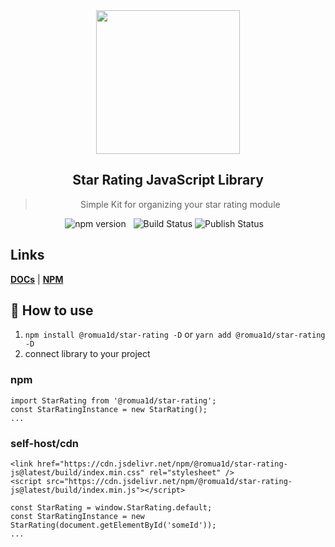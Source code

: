 <div style="text-align: center">
<img width="230" src="https://i.imgur.com/iHgtvmg.png" />
<h2>Star Rating JavaScript Library</h2>
<blockquote>Simple Kit for organizing your star rating module</blockquote>

<img src="https://badgen.net/npm/v/@romua1d/star-rating-js" alt="npm version" />
<img src="https://badgen.net/npm/dw/@romua1d/star-rating-js"  alt="" />
<img src="https://badgen.net/npm/license/@romua1d/star-rating-js" alt="" />
<img alt="Build Status" src="https://github.com/shmidtelson/star-rating-js/workflows/Build/badge.svg?color=green" />
<img alt="Publish Status" src="https://github.com/shmidtelson/star-rating-js/workflows/Publish/badge.svg?color=green" />
<img src="https://img.shields.io/david/shmidtelson/star-rating-js.svg" alt="" /> 
<img src="https://img.shields.io/david/dev/shmidtelson/star-rating-js.svg" alt="" />
<img src="https://api.dependabot.com/badges/status?host=github&repo=shmidtelson/star-rating-js" alt="" />
</div>

## Links

<a href="https://shmidtelson.github.io/star-rating-js/"><b>DOCs</b></a> | <a href="https://www.npmjs.com/package/@romua1d/star-rating-js"><b>NPM</b></a>

## 🚀 How to use

1. `npm install @romua1d/star-rating -D` or `yarn add @romua1d/star-rating -D`
2. connect library to your project
### npm

```
import StarRating from '@romua1d/star-rating';
const StarRatingInstance = new StarRating();
...
```

### self-host/cdn

```
<link href="https://cdn.jsdelivr.net/npm/@romua1d/star-rating-js@latest/build/index.min.css" rel="stylesheet" />
<script src="https://cdn.jsdelivr.net/npm/@romua1d/star-rating-js@latest/build/index.min.js"></script>

const StarRating = window.StarRating.default;
const StarRatingInstance = new StarRating(document.getElementById('someId'));
...
```
